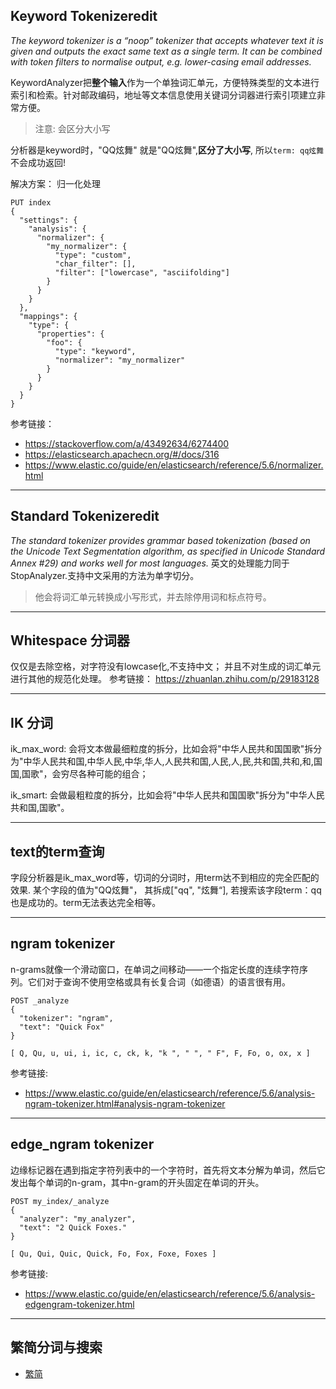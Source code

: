 ## Keyword Tokenizeredit

_The keyword tokenizer is a “noop” tokenizer that accepts whatever text it is given and outputs the exact same text as a single term. It can be combined with token filters to normalise output, e.g. lower-casing email addresses._

KeywordAnalyzer把**整个输入**作为一个单独词汇单元，方便特殊类型的文本进行索引和检索。针对邮政编码，地址等文本信息使用关键词分词器进行索引项建立非常方便。

> 注意: 会区分大小写

分析器是keyword时，"QQ炫舞" 就是"QQ炫舞",**区分了大小写**, 所以`term: qq炫舞` 不会成功返回!

解决方案： 归一化处理
```
PUT index
{
  "settings": {
    "analysis": {
      "normalizer": {
        "my_normalizer": {
          "type": "custom",
          "char_filter": [],
          "filter": ["lowercase", "asciifolding"]
        }
      }
    }
  },
  "mappings": {
    "type": {
      "properties": {
        "foo": {
          "type": "keyword",
          "normalizer": "my_normalizer"
        }
      }
    }
  }
}
```
参考链接：
- <https://stackoverflow.com/a/43492634/6274400>
- <https://elasticsearch.apachecn.org/#/docs/316>
- <https://www.elastic.co/guide/en/elasticsearch/reference/5.6/normalizer.html>


---
## Standard Tokenizeredit
_The standard tokenizer provides grammar based tokenization (based on the Unicode Text Segmentation algorithm, as specified in Unicode Standard Annex #29) and works well for most languages._
英文的处理能力同于StopAnalyzer.支持中文采用的方法为单字切分。

> 他会将词汇单元转换成小写形式，并去除停用词和标点符号。

----
## Whitespace 分词器
仅仅是去除空格，对字符没有lowcase化,不支持中文； 并且不对生成的词汇单元进行其他的规范化处理。
参考链接： <https://zhuanlan.zhihu.com/p/29183128>

---
## IK 分词
ik_max_word: 会将文本做最细粒度的拆分，比如会将"中华人民共和国国歌"拆分为"中华人民共和国,中华人民,中华,华人,人民共和国,人民,人,民,共和国,共和,和,国国,国歌"，会穷尽各种可能的组合；

ik_smart: 会做最粗粒度的拆分，比如会将"中华人民共和国国歌"拆分为"中华人民共和国,国歌"。

----
## text的term查询
字段分析器是ik_max_word等，切词的分词时，用term达不到相应的完全匹配的效果.
某个字段的值为"QQ炫舞"， 其拆成["qq", "炫舞“], 若搜索该字段term：qq 也是成功的。term无法表达完全相等。

---
## ngram tokenizer

n-grams就像一个滑动窗口，在单词之间移动——一个指定长度的连续字符序列。它们对于查询不使用空格或具有长复合词（如德语）的语言很有用。
```
POST _analyze
{
  "tokenizer": "ngram",
  "text": "Quick Fox"
}

[ Q, Qu, u, ui, i, ic, c, ck, k, "k ", " ", " F", F, Fo, o, ox, x ]
```
参考链接:
- <https://www.elastic.co/guide/en/elasticsearch/reference/5.6/analysis-ngram-tokenizer.html#analysis-ngram-tokenizer>

---
## edge_ngram tokenizer
边缘标记器在遇到指定字符列表中的一个字符时，首先将文本分解为单词，然后它发出每个单词的n-gram，其中n-gram的开头固定在单词的开头。
```
POST my_index/_analyze
{
  "analyzer": "my_analyzer",
  "text": "2 Quick Foxes."
}

[ Qu, Qui, Quic, Quick, Fo, Fox, Foxe, Foxes ]
```
参考链接:
- <https://www.elastic.co/guide/en/elasticsearch/reference/5.6/analysis-edgengram-tokenizer.html>


---

## 繁简分词与搜索

- [繁简](./繁简.md)
